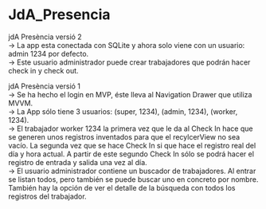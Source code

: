 # JdA_Presencia

jdA Presència versió 2\
-> La app esta conectada con SQLite y ahora solo viene con un usuario: admin 1234 por defecto.\
-> Este usuario administrador puede crear trabajadores que podrán hacer check in y check out.

jdA Presència versió 1\
-> Se ha hecho el login en MVP, éste lleva al Navigation Drawer que utiliza MVVM.\
-> La App sólo tiene 3 usuarios: (super, 1234), (admin, 1234), (worker, 1234).\
-> El trabajador worker 1234 la primera vez que le da al Check In hace que se generen unos registros inventados para que el recylcerView no sea vacío. La segunda vez que se hace Check In si que hace el registro real del día y hora actual. A partir de este segundo Check In sólo se podrá hacer el registro de entrada y salida una vez al día.\
-> El usuario administrador contiene un buscador de trabajadores. Al entrar se listan todos, pero también se puede buscar uno en concreto por nombre. También hay la opción de ver el detalle de la búsqueda con todos los registros del trabajador.
